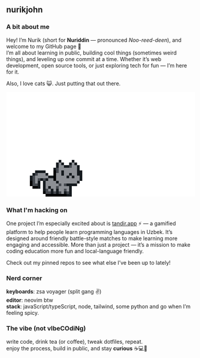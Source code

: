 ## nurikjohn

### A bit about me

Hey! I’m Nurik (short for **Nuriddin** — pronounced *Noo-reed-deen*), and welcome to my GitHub page 👋  
I’m all about learning in public, building cool things (sometimes weird things), and leveling up one commit at a time. Whether it’s web development, open source tools, or just exploring tech for fun — I’m here for it.

Also, I love cats 😺. Just putting that out there.

![jumping cat](./cat.gif)

### What I'm hacking on

One project I’m especially excited about is [tandir.app](http://tandir.app) ⚡ — a gamified platform to help people learn programming languages in Uzbek. It’s designed around friendly battle-style matches to make learning more engaging and accessible. More than just a project — it’s a mission to make coding education more fun and local-language friendly.

Check out my pinned repos to see what else I’ve been up to lately!

### Nerd corner

**keyboards**: zsa voyager (split gang ✌️)  
**editor**: neovim btw  
**stack**: javaScript/typeScript, node, tailwind, some python and go when I’m feeling spicy.

### The vibe (not vIbeCOdiNg)

write code, drink tea (or coffee), tweak dotfiles, repeat.  
enjoy the process, build in public, and stay **curious** ☕💻🌌
